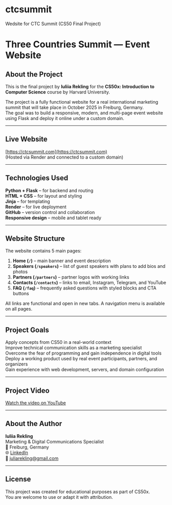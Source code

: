 # ctcsummit
Wedsite for CTC Summit (CS50 Final Project)
# Three Countries Summit — Event Website

##  About the Project

This is the final project by **Iuliia Rekling** for the **CS50x: Introduction to Computer Science** course by Harvard University.

The project is a fully functional website for a real international marketing summit that will take place in October 2025 in Freiburg, Germany.  
The goal was to build a responsive, modern, and multi-page event website using Flask and deploy it online under a custom domain.

---

##  Live Website

 [https://ctcsummit.com](https://ctcsummit.com)  
(Hosted via Render and connected to a custom domain)

---

##  Technologies Used

 **Python + Flask** – for backend and routing  
 **HTML + CSS** – for layout and styling  
 **Jinja** – for templating  
 **Render** – for live deployment  
 **GitHub** – version control and collaboration  
 **Responsive design** – mobile and tablet ready

---

##  Website Structure

The website contains 5 main pages:

1. **Home (`/`)** – main banner and event description  
2. **Speakers (`/speakers`)** – list of guest speakers with plans to add bios and photos  
3. **Partners (`/partners`)** – partner logos with working links  
4. **Contacts (`/contacts`)** – links to email, Instagram, Telegram, and YouTube  
5. **FAQ (`/faq`)** – frequently asked questions with styled blocks and CTA buttons

All links are functional and open in new tabs. A navigation menu is available on all pages.

---

##  Project Goals

 Apply concepts from CS50 in a real-world context  
 Improve technical communication skills as a marketing specialist  
 Overcome the fear of programming and gain independence in digital tools  
 Deploy a working product used by real event participants, partners, and organizers  
 Gain experience with web development, servers, and domain configuration

---

##  Project Video

[Watch the video on YouTube](https://youtu.be/mx3BkckrdKI?si=9otpq7zbbJXvCQvc)

---

##  About the Author

**Iuliia Rekling**  
Marketing & Digital Communications Specialist  
📍 Freiburg, Germany  
🌐 [LinkedIn](https://www.linkedin.com/in/juliarekling)  
📧 juliarekling@gmail.com

---

##  License

This project was created for educational purposes as part of CS50x.  
You are welcome to use or adapt it with attribution.
